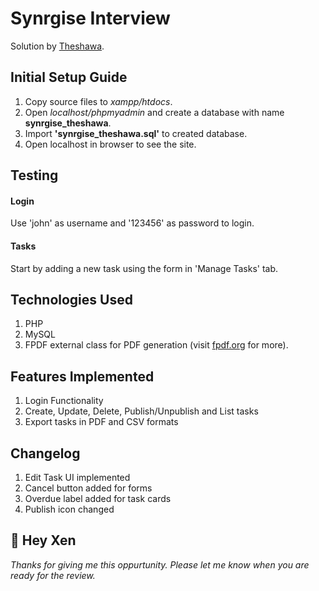 # Synrgise Interview

Solution by [Theshawa](https://theshawa.dev).

## Initial Setup Guide

1. Copy source files to _xampp/htdocs_.
2. Open _localhost/phpmyadmin_ and create a database with name **synrgise_theshawa**.
3. Import **'synrgise_theshawa.sql'** to created database.
4. Open localhost in browser to see the site.

## Testing

#### Login

Use 'john' as username and '123456' as password to login.

#### Tasks

Start by adding a new task using the form in 'Manage Tasks' tab.

## Technologies Used

1. PHP
2. MySQL
3. FPDF external class for PDF generation (visit [fpdf.org](http://www.fpdf.org) for more).

## Features Implemented

1. Login Functionality
2. Create, Update, Delete, Publish/Unpublish and List tasks
3. Export tasks in PDF and CSV formats

## Changelog

1. Edit Task UI implemented
2. Cancel button added for forms
3. Overdue label added for task cards
4. Publish icon changed

## 👋 Hey Xen

_Thanks for giving me this oppurtunity. Please let me know when you are ready for the review._
